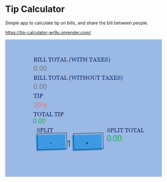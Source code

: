 # Tip Calculator
Simple app to calculate tip on bills, and share the bill between people.

https://tip-calculator-wr9u.onrender.com/

![image](https://github.com/YhbCastro/Bill-Tip-Calculator/blob/master/src/image/App%20look.png)

